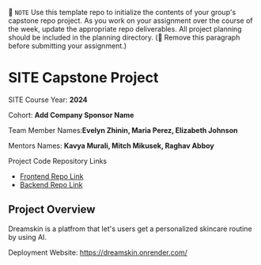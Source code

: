 📝 `NOTE` Use this template repo to initialize the contents of your group's capstone repo project. As you work on your assignment over the course of the week, update the appropriate repo deliverables. All project planning should be included in the planning directory. (🚫 Remove this paragraph before submitting your assignment.)

# SITE Capstone Project

SITE Course Year: **2024**

Cohort: **Add Company Sponsor Name**

Team Member Names:**Evelyn Zhinin, Maria Perez, Elizabeth Johnson**

Mentors Names: **Kavya Murali, Mitch Mikusek, Raghav Abboy**

Project Code Repository Links

* [Frontend Repo Link](https://github.com/ftl-pod-a/dreamskin-client)
* [Backend Repo Link](https://github.com/ftl-pod-a/dreamskin-server)

## Project Overview

Dreamskin is a platfrom that let's users get a personalized skincare routine by using AI. 

Deployment Website: https://dreamskin.onrender.com/

